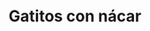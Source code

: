 ---
title: Gatitos con nácar
date: 
draft: false

# descripcion
description : Aro de plata pegado gatito con nácar

materials: Plata 925

color: Plateado

dimensions: 1,2cm

code: 01-04-0106

type: "Aros"

categories: []

# Images
# first image will be shown in the product page
images:
  # - image: "images/path_to_image"
  # La ubicacion de las imagenes es imagenes/Aros/Aros.Piedras/01-04-0106-gatitos-con-nacar
  - image: "./images/aros/piedras/01-04-0106-gatitos-con-nacar_a.jpeg"
  - image: "./images/aros/piedras/01-04-0106-gatitos-con-nacar_b.jpeg"
---